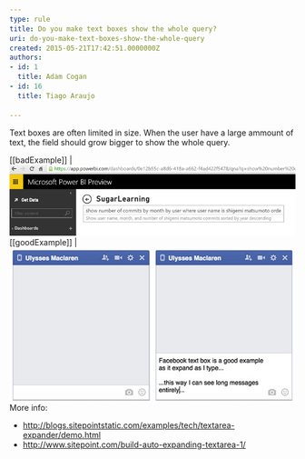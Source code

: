```yaml
---
type: rule
title: Do you make text boxes show the whole query?
uri: do-you-make-text-boxes-show-the-whole-query
created: 2015-05-21T17:42:51.0000000Z
authors:
- id: 1
  title: Adam Cogan
- id: 16
  title: Tiago Araujo

---
```


Text boxes are often limited in size. When the user have a large ammount of text, the field should grow bigger to show the whole query.
 
[[badExample]]
| ![Can't see the whole query](textarea-small-bad.png)
[[goodExample]]
| ![Text area expands showing the entire message as it is typed](textarea-big-good.png)
More info:

- http://blogs.sitepointstatic.com/examples/tech/textarea-expander/demo.html
- http://www.sitepoint.com/build-auto-expanding-textarea-1/
